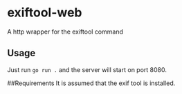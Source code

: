 # exiftool-web
A http wrapper for the exiftool command

## Usage
Just run `go run .`  and the server will start on port 8080.

##Requirements
It is assumed that the exif tool is installed.